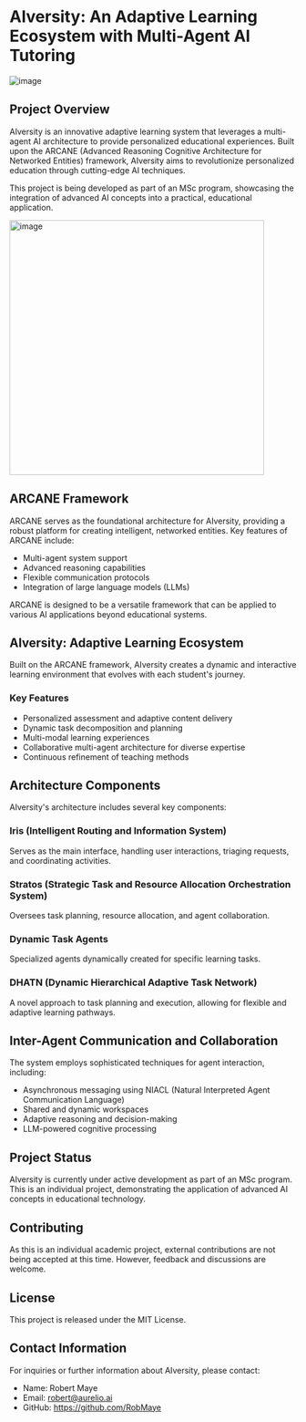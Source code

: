 # AIversity: An Adaptive Learning Ecosystem with Multi-Agent AI Tutoring

![image](https://github.com/user-attachments/assets/6aeb51ca-9fc0-4d2a-a299-770a36ec875f)

## Project Overview

AIversity is an innovative adaptive learning system that leverages a multi-agent AI architecture to provide personalized educational experiences. Built upon the ARCANE (Advanced Reasoning Cognitive Architecture for Networked Entities) framework, AIversity aims to revolutionize personalized education through cutting-edge AI techniques.

This project is being developed as part of an MSc program, showcasing the integration of advanced AI concepts into a practical, educational application.

<img width="447" alt="image" src="https://github.com/user-attachments/assets/a431950e-b1f9-49a3-965c-40b681e9e100">

## ARCANE Framework

ARCANE serves as the foundational architecture for AIversity, providing a robust platform for creating intelligent, networked entities. Key features of ARCANE include:

- Multi-agent system support
- Advanced reasoning capabilities
- Flexible communication protocols
- Integration of large language models (LLMs)

ARCANE is designed to be a versatile framework that can be applied to various AI applications beyond educational systems.

## AIversity: Adaptive Learning Ecosystem

Built on the ARCANE framework, AIversity creates a dynamic and interactive learning environment that evolves with each student's journey. 

### Key Features

- Personalized assessment and adaptive content delivery
- Dynamic task decomposition and planning
- Multi-modal learning experiences
- Collaborative multi-agent architecture for diverse expertise
- Continuous refinement of teaching methods

## Architecture Components

AIversity's architecture includes several key components:

### Iris (Intelligent Routing and Information System)

Serves as the main interface, handling user interactions, triaging requests, and coordinating activities.

### Stratos (Strategic Task and Resource Allocation Orchestration System)

Oversees task planning, resource allocation, and agent collaboration.

### Dynamic Task Agents

Specialized agents dynamically created for specific learning tasks.

### DHATN (Dynamic Hierarchical Adaptive Task Network)

A novel approach to task planning and execution, allowing for flexible and adaptive learning pathways.

## Inter-Agent Communication and Collaboration

The system employs sophisticated techniques for agent interaction, including:

- Asynchronous messaging using NIACL (Natural Interpreted Agent Communication Language)
- Shared and dynamic workspaces
- Adaptive reasoning and decision-making
- LLM-powered cognitive processing

## Project Status

AIversity is currently under active development as part of an MSc program. This is an individual project, demonstrating the application of advanced AI concepts in educational technology.

## Contributing

As this is an individual academic project, external contributions are not being accepted at this time. However, feedback and discussions are welcome.

## License

This project is released under the MIT License.

## Contact Information

For inquiries or further information about AIversity, please contact:

- Name: Robert Maye
- Email: robert@aurelio.ai
- GitHub: https://github.com/RobMaye
